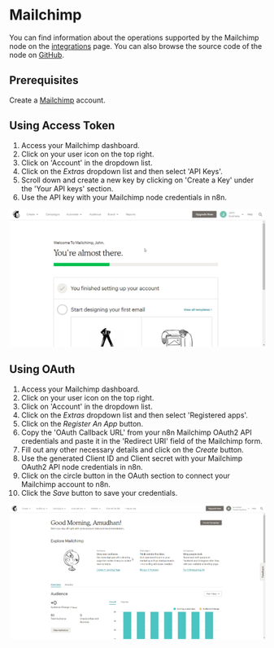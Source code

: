 # Mailchimp

You can find information about the operations supported by the Mailchimp node on the [integrations](https://n8n.io/integrations/n8n-nodes-base.mailchimp) page. You can also browse the source code of the node on [GitHub](https://github.com/n8n-io/n8n/tree/master/packages/nodes-base/nodes/Mailchimp).

## Prerequisites

Create a [Mailchimp](https://www.mailchimp.com/) account.

## Using Access Token

1. Access your Mailchimp dashboard.
2. Click on your user icon on the top right.
3. Click on 'Account' in the dropdown list.
4. Click on the *Extras* dropdown list and then select 'API Keys'.
5. Scroll down and create a new key by clicking on 'Create a Key' under the 'Your API keys' section.
6. Use the API key with your Mailchimp node credentials in n8n.

![Getting Mailchimp credentials](./using-access-token.gif)

## Using OAuth

1. Access your Mailchimp dashboard.
2. Click on your user icon on the top right.
3. Click on 'Account' in the dropdown list.
4. Click on the *Extras* dropdown list and then select 'Registered apps'.
5. Click on the *Register An App* button.
6. Copy the 'OAuth Callback URL' from your n8n Mailchimp OAuth2 API credentials and paste it in the 'Redirect URI' field of the Mailchimp form.
7. Fill out any other necessary details and click on the *Create* button.
8. Use the generated Client ID and Client secret with your Mailchimp OAuth2 API node credentials in n8n.
9. Click on the circle button in the OAuth section to connect your Mailchimp account to n8n.
10. Click the *Save* button to save your credentials.

![Getting Mailchimp credentials](./using-oauth.gif)

